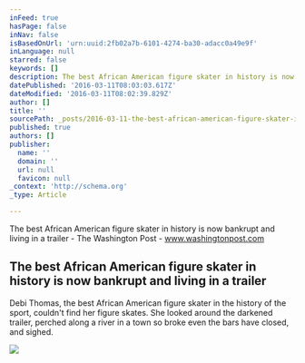 ```yaml
---
inFeed: true
hasPage: false
inNav: false
isBasedOnUrl: 'urn:uuid:2fb02a7b-6101-4274-ba30-adacc0a49e9f'
inLanguage: null
starred: false
keywords: []
description: The best African American figure skater in history is now bankrupt and living in a trailer - The Washington Post - www.washingtonpost.com
datePublished: '2016-03-11T08:03:03.617Z'
dateModified: '2016-03-11T08:02:39.829Z'
author: []
title: ''
sourcePath: _posts/2016-03-11-the-best-african-american-figure-skater-in-history-is-now-ba.md
published: true
authors: []
publisher:
  name: ''
  domain: ''
  url: null
  favicon: null
_context: 'http://schema.org'
_type: Article

---
```

The best African American figure skater in history is now bankrupt and living in a trailer - The Washington Post - www.washingtonpost.com

<article style=""><h1>The best African American figure skater in history is now bankrupt and living in a trailer</h1><p>Debi Thomas, the best African American figure skater in the history of the sport, couldn't find her figure skates. She looked around the darkened trailer, perched along a river in a town so broke even the bars have closed, and sighed.</p><img src="https://s3-us-west-2.amazonaws.com/the-grid-img/p/6f5e08c7eb1e9d348872ece43f3c9c759940b169.jpg" /></article>
